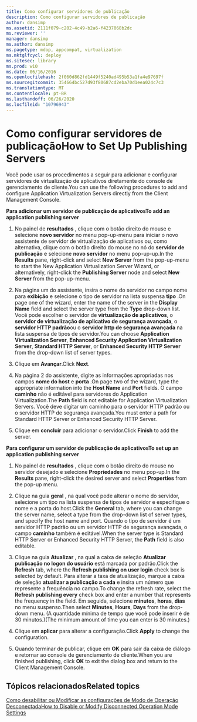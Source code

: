 ```yaml
---
title: Como configurar servidores de publicação
description: Como configurar servidores de publicação
author: dansimp
ms.assetid: 2111f079-c202-4c49-b2a6-f4237068b2dc
ms.reviewer: ''
manager: dansimp
ms.author: dansimp
ms.pagetype: mdop, appcompat, virtualization
ms.mktglfcycl: deploy
ms.sitesec: library
ms.prod: w10
ms.date: 06/16/2016
ms.openlocfilehash: 2f060d862fd1449f5240ad495b53a1fa4e97697f
ms.sourcegitcommit: 354664bc527d93f80687cd2eba70d1eea024c7c3
ms.translationtype: MT
ms.contentlocale: pt-BR
ms.lasthandoff: 06/26/2020
ms.locfileid: "10796943"
---
```

# <span data-ttu-id="3fd6c-103">Como configurar servidores de publicação</span><span class="sxs-lookup"><span data-stu-id="3fd6c-103">How to Set Up Publishing Servers</span></span>


<span data-ttu-id="3fd6c-104">Você pode usar os procedimentos a seguir para adicionar e configurar servidores de virtualização de aplicativos diretamente do console de gerenciamento de cliente.</span><span class="sxs-lookup"><span data-stu-id="3fd6c-104">You can use the following procedures to add and configure Application Virtualization Servers directly from the Client Management Console.</span></span>

**<span data-ttu-id="3fd6c-105">Para adicionar um servidor de publicação de aplicativos</span><span class="sxs-lookup"><span data-stu-id="3fd6c-105">To add an application publishing server</span></span>**

1.  <span data-ttu-id="3fd6c-106">No painel de **resultados** , clique com o botão direito do mouse e selecione **novo servidor** no menu pop-up-menu para iniciar o novo assistente de servidor de virtualização de aplicativos ou, como alternativa, clique com o botão direito do mouse no nó do **servidor de publicação** e selecione **novo servidor** no menu pop-up-up.</span><span class="sxs-lookup"><span data-stu-id="3fd6c-106">In the **Results** pane, right-click and select **New Server** from the pop-up-menu to start the New Application Virtualization Server Wizard, or alternatively, right-click the **Publishing Server** node and select **New Server** from the pop-up-menu.</span></span>

2.  <span data-ttu-id="3fd6c-107">Na página um do assistente, insira o nome do servidor no campo nome para **exibição** e selecione o tipo de servidor na lista suspensa **tipo** .</span><span class="sxs-lookup"><span data-stu-id="3fd6c-107">On page one of the wizard, enter the name of the server in the **Display Name** field and select the server type from the **Type** drop-down list.</span></span> <span data-ttu-id="3fd6c-108">Você pode escolher o servidor de **virtualização de aplicativos**, o **servidor de virtualização de aplicativo de segurança avançada**, o **servidor HTTP padrão**ou o **servidor http de segurança avançada** na lista suspensa de tipos de servidor.</span><span class="sxs-lookup"><span data-stu-id="3fd6c-108">You can choose **Application Virtualization Server**, **Enhanced Security Application Virtualization Server**, **Standard HTTP Server**, or **Enhanced Security HTTP Server** from the drop-down list of server types.</span></span>

3.  <span data-ttu-id="3fd6c-109">Clique em **Avançar**.</span><span class="sxs-lookup"><span data-stu-id="3fd6c-109">Click **Next**.</span></span>

4.  <span data-ttu-id="3fd6c-110">Na página 2 do assistente, digite as informações apropriadas nos campos **nome do host** e **porta** .</span><span class="sxs-lookup"><span data-stu-id="3fd6c-110">On page two of the wizard, type the appropriate information into the **Host Name** and **Port** fields.</span></span> <span data-ttu-id="3fd6c-111">O campo **caminho** não é editável para servidores do Application Virtualization.</span><span class="sxs-lookup"><span data-stu-id="3fd6c-111">The **Path** field is not editable for Application Virtualization Servers.</span></span> <span data-ttu-id="3fd6c-112">Você deve digitar um caminho para o servidor HTTP padrão ou o servidor HTTP de segurança avançada.</span><span class="sxs-lookup"><span data-stu-id="3fd6c-112">You must enter a path for Standard HTTP Server or Enhanced Security HTTP Server.</span></span>

5.  <span data-ttu-id="3fd6c-113">Clique em **concluir** para adicionar o servidor.</span><span class="sxs-lookup"><span data-stu-id="3fd6c-113">Click **Finish** to add the server.</span></span>

**<span data-ttu-id="3fd6c-114">Para configurar um servidor de publicação de aplicativos</span><span class="sxs-lookup"><span data-stu-id="3fd6c-114">To set up an application publishing server</span></span>**

1.  <span data-ttu-id="3fd6c-115">No painel de **resultados** , clique com o botão direito do mouse no servidor desejado e selecione **Propriedades** no menu pop-up.</span><span class="sxs-lookup"><span data-stu-id="3fd6c-115">In the **Results** pane, right-click the desired server and select **Properties** from the pop-up menu.</span></span>

2.  <span data-ttu-id="3fd6c-116">Clique na guia **geral** , na qual você pode alterar o nome do servidor, selecione um tipo na lista suspensa de tipos de servidor e especifique o nome e a porta do host.</span><span class="sxs-lookup"><span data-stu-id="3fd6c-116">Click the **General** tab, where you can change the server name, select a type from the drop-down list of server types, and specify the host name and port.</span></span> <span data-ttu-id="3fd6c-117">Quando o tipo de servidor é um servidor HTTP padrão ou um servidor HTTP de segurança avançada, o campo **caminho** também é editável.</span><span class="sxs-lookup"><span data-stu-id="3fd6c-117">When the server type is Standard HTTP Server or Enhanced Security HTTP Server, the **Path** field is also editable.</span></span>

3.  <span data-ttu-id="3fd6c-118">Clique na guia **Atualizar** , na qual a caixa de seleção **Atualizar publicação no logon do usuário** está marcada por padrão.</span><span class="sxs-lookup"><span data-stu-id="3fd6c-118">Click the **Refresh** tab, where the **Refresh publishing on user login** check box is selected by default.</span></span> <span data-ttu-id="3fd6c-119">Para alterar a taxa de atualização, marque a caixa de seleção **atualizar a publicação a cada** e insira um número que represente a frequência no campo.</span><span class="sxs-lookup"><span data-stu-id="3fd6c-119">To change the refresh rate, select the **Refresh publishing every** check box and enter a number that represents the frequency in the field.</span></span> <span data-ttu-id="3fd6c-120">Em seguida, selecione **minutos**, **horas**, **dias** no menu suspenso.</span><span class="sxs-lookup"><span data-stu-id="3fd6c-120">Then select **Minutes**, **Hours**, **Days** from the drop-down menu.</span></span> <span data-ttu-id="3fd6c-121">(A quantidade mínima de tempo que você pode inserir é de 30 minutos.)</span><span class="sxs-lookup"><span data-stu-id="3fd6c-121">(The minimum amount of time you can enter is 30 minutes.)</span></span>

4.  <span data-ttu-id="3fd6c-122">Clique em **aplicar** para alterar a configuração.</span><span class="sxs-lookup"><span data-stu-id="3fd6c-122">Click **Apply** to change the configuration.</span></span>

5.  <span data-ttu-id="3fd6c-123">Quando terminar de publicar, clique em **OK** para sair da caixa de diálogo e retornar ao console de gerenciamento de cliente.</span><span class="sxs-lookup"><span data-stu-id="3fd6c-123">When you are finished publishing, click **OK** to exit the dialog box and return to the Client Management Console.</span></span>

## <span data-ttu-id="3fd6c-124">Tópicos relacionados</span><span class="sxs-lookup"><span data-stu-id="3fd6c-124">Related topics</span></span>


[<span data-ttu-id="3fd6c-125">Como desabilitar ou Modificar as configurações de Modo de Operação Desconectada</span><span class="sxs-lookup"><span data-stu-id="3fd6c-125">How to Disable or Modify Disconnected Operation Mode Settings</span></span>](how-to-disable-or-modify-disconnected-operation-mode-settings.md)

 

 






